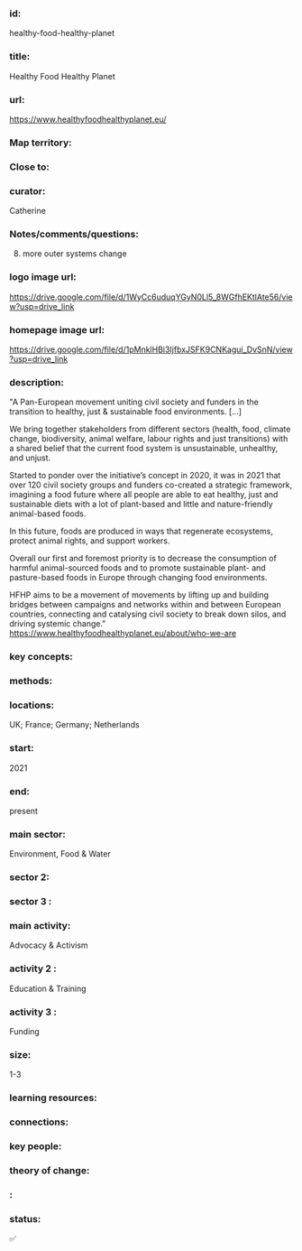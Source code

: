 ### id: 
  healthy-food-healthy-planet
### title: 
  Healthy Food Healthy Planet
### url: 
  https://www.healthyfoodhealthyplanet.eu/
### Map territory: 
  
### Close to: 
  
### curator: 
  Catherine
### Notes/comments/questions: 
  8. more outer systems change
### logo image url: 
  https://drive.google.com/file/d/1WyCc6uduqYGyN0Ll5_8WGfhEKtlAte56/view?usp=drive_link
### homepage image url: 
  https://drive.google.com/file/d/1pMnklHBi3IjfbxJSFK9CNKagui_DvSnN/view?usp=drive_link
### description: 
  "A Pan-European movement uniting civil society and funders in the transition to healthy, just & sustainable food environments. [...]

We bring together stakeholders from different sectors (health, food, climate change, biodiversity, animal welfare, labour rights and just transitions) with a shared belief that the current food system is unsustainable, unhealthy, and unjust.

Started to ponder over the initiative’s concept in 2020, it was in 2021 that over 120 civil society groups and funders co-created a strategic framework, imagining a food future where all people are able to eat healthy, just and sustainable diets with a lot of plant-based and little and nature-friendly animal-based foods.

In this future, foods are produced in ways that regenerate ecosystems, protect animal rights, and support workers.

Overall our first and foremost priority  is to decrease the consumption of harmful animal-sourced foods and to promote sustainable plant- and pasture-based foods in Europe through changing food environments.

HFHP aims to be a movement of movements by lifting up and building bridges between campaigns and networks within and between European countries, connecting and catalysing civil society to break down silos, and driving systemic change."
https://www.healthyfoodhealthyplanet.eu/about/who-we-are 
### key concepts: 
  
### methods: 
  
### locations: 
  UK; France; Germany; Netherlands
### start: 
  2021
### end: 
  present
### main sector: 
  Environment, Food & Water
### sector 2: 
  
### sector 3 : 
  
### main activity: 
  Advocacy & Activism
### activity 2 : 
  Education & Training
### activity 3 : 
  Funding
### size: 
  1-3
### learning resources: 
  
### connections: 
  
### key people: 
  
### theory of change: 
  
### : 
  
### status: 
  ✅
